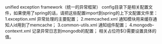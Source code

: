 unified exception framework（统一的异常框架）
config目录下是相关配置文件，如果使用了spring的话，请把这些配置import到spring的上下文配置文件里：
1.exception.xml 异常处理的主要配置；
2.memcached.xml 通知模块用来缓存通知人id用到了memcache；
3.common-utils.xml 通知组件配置；
4.mongodb-contexnt.xml 记录异常日志到mongodb的配置；
相关占位符${}需要设置具体的值。